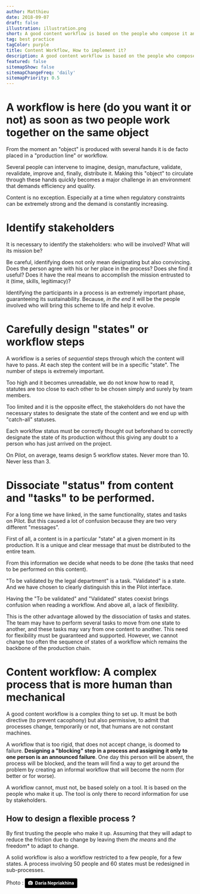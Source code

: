 ```yaml
---
author: Matthieu
date: 2018-09-07
draft: false
illustration: illustration.png
short: A good content workflow is based on the people who compose it and not on the tools that are only there to "inform" stakeholders....
tag: best practice
tagColor: purple
title: Content Workflow, How to implement it? 
description: A good content workflow is based on the people who compose it and not on the tools that are only there to "inform" stakeholders. 
featured: false
sitemapShow: false
sitemapChangeFreq: 'daily'
sitemapPriority: 0.5
---
```


# A workflow is here (do you want it or not) as soon as two people work together on the same object

From the moment an "object" is produced with several hands it is de facto placed in a "production line" or workflow. 

Several people can intervene to imagine, design, manufacture, validate, revalidate, improve and, finally, distribute it. Making this "object" to circulate through these hands quickly becomes a major challenge in an environment that demands efficiency and quality.

Content is no exception. Especially at a time when regulatory constraints can be extremely strong and the demand is constantly increasing.

# Identify stakeholders

It is necessary to identify the stakeholders: who will be involved? What will its mission be? 

Be careful, identifying does not only mean designating but also convincing. Does the person agree with his or her place in the process? Does she find it useful? Does it have the real means to accomplish the mission entrusted to it (time, skills, legitimacy)?

Identifying the participants in a process is an extremely important phase, guaranteeing its sustainability. Because, *in the end* it will be the people involved who will bring this scheme to life and help it evolve.

# Carefully design "states" or workflow steps

A workflow is a series of *sequential* steps through which the content will have to pass. At each step the content will be in a specific "state". The number of steps is extremely important. 

Too high and it becomes unreadable, we do not know how to read it, statutes are too close to each other to be chosen simply and surely by team members. 

Too limited and it is the opposite effect, the stakeholders do not have the necessary states to designate the state of the content and we end up with "catch-all" statuses. 

Each worklfow status must be correctly thought out beforehand to correctly designate the state of its production without this giving any doubt to a person who has just arrived on the project.

On Pilot, on average, teams design 5 workflow states. Never more than 10. Never less than 3.

# Dissociate "status" from content and "tasks" to be performed.

For a long time we have linked, in the same functionality, states and tasks on Pilot. But this caused a lot of confusion because they are two very different "messages".

First of all, a content is in a particular "state" at a given moment in its production. It is a unique and clear message that must be distributed to the entire team. 

From this information we decide what needs to be done (the tasks that need to be performed   on this content).

"To be validated by the legal department" is a task. "Validated" is a state. And we have chosen to clearly distinguish this in the Pilot interface.

Having the "To be validated" and "Validated" states coexist brings confusion when reading a workflow. And above all, a lack of flexibility.

This is the other advantage allowed by the dissociation of tasks and states. The team may have to perform several tasks to move from one state to another, and these tasks may vary from one content to another. This need for flexibility must be guaranteed and supported. However, we cannot change too often the sequence of states of a workflow which remains the backbone of the production chain.

# Content workflow: A complex process that is more human than mechanical

A good content workflow is a complex thing to set up. It must be both directive (to prevent cacophony) but also permissive, to admit that processes change, temporarily or not, that humans are not constant machines.

A workflow that is too rigid, that does not accept change, is doomed to failure. **Designing a "blocking" step in a process and assigning it only to one person is an announced failure**. One day this person will be absent, the process will be blocked, and the team will find a way to get around the problem by creating an informal workflow that will become the norm (for better or for worse).

A workflow cannot, must not, be based solely on a tool. It is based on the people who make it up. The tool is only there to record information for use by stakeholders.

## How to design a flexible process ?

By first trusting the people who make it up. Assuming that they will adapt to reduce the friction due to change by leaving them *the means* and *the* freedom* to adapt to change.

A solid workflow is also a workflow restricted to a few people, for a few states. A process involving 50 people and 60 states must be redesigned in sub-processes.



Photo : <a style="background-color:black;color:white;text-decoration:none;padding:4px 6px;font-family:-apple-system, BlinkMacSystemFont, &quot;San Francisco&quot;, &quot;Helvetica Neue&quot;, Helvetica, Ubuntu, Roboto, Noto, &quot;Segoe UI&quot;, Arial, sans-serif;font-size:12px;font-weight:bold;line-height:1.2;display:inline-block;border-radius:3px" href="https://unsplash.com/@epicantus?utm_medium=referral&amp;utm_campaign=photographer-credit&amp;utm_content=creditBadge" target="_blank" rel="noopener noreferrer" title="Download free do whatever you want high-resolution photos from Daria Nepriakhina"><span style="display:inline-block;padding:2px 3px"><svg xmlns="http://www.w3.org/2000/svg" style="height:12px;width:auto;position:relative;vertical-align:middle;top:-1px;fill:white" viewBox="0 0 32 32"><title>unsplash-logo</title><path d="M20.8 18.1c0 2.7-2.2 4.8-4.8 4.8s-4.8-2.1-4.8-4.8c0-2.7 2.2-4.8 4.8-4.8 2.7.1 4.8 2.2 4.8 4.8zm11.2-7.4v14.9c0 2.3-1.9 4.3-4.3 4.3h-23.4c-2.4 0-4.3-1.9-4.3-4.3v-15c0-2.3 1.9-4.3 4.3-4.3h3.7l.8-2.3c.4-1.1 1.7-2 2.9-2h8.6c1.2 0 2.5.9 2.9 2l.8 2.4h3.7c2.4 0 4.3 1.9 4.3 4.3zm-8.6 7.5c0-4.1-3.3-7.5-7.5-7.5-4.1 0-7.5 3.4-7.5 7.5s3.3 7.5 7.5 7.5c4.2-.1 7.5-3.4 7.5-7.5z"></path></svg></span><span style="display:inline-block;padding:2px 3px">Daria Nepriakhina</span></a>


